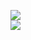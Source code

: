[![](https://img.shields.io/badge/Made%20With-Github%20Spray-lightgrey.svg?style=for-the-badge&logo=github)](https://github.com/Annihil/github-spray#17300)  
[![](https://i.imgur.com/2DrTn0Z.gif)](https://github.com/Annihil/github-spray)